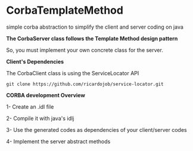 # CorbaTemplateMethod
simple corba abstraction to simplify the  client and server coding on java

**The CorbaServer class follows the Template Method design pattern**

So, you must implement your own concrete class for the server.

**Client's Dependencies**

The CorbaClient class is using the ServiceLocator API 

` git clone https://github.com/ricardojob/service-locator.git `



**CORBA development Overview**

1- Create an .idl file

2- Compile it with java's idlj 

3- Use the generated codes as dependencies of your client/server codes

4- Implement the server abstract methods

